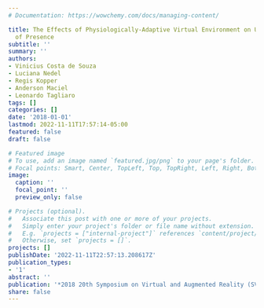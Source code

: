 ```yaml
---
# Documentation: https://wowchemy.com/docs/managing-content/

title: The Effects of Physiologically-Adaptive Virtual Environment on User's Sense
  of Presence
subtitle: ''
summary: ''
authors:
- Vinicius Costa de Souza
- Luciana Nedel
- Regis Kopper
- Anderson Maciel
- Leonardo Tagliaro
tags: []
categories: []
date: '2018-01-01'
lastmod: 2022-11-11T17:57:14-05:00
featured: false
draft: false

# Featured image
# To use, add an image named `featured.jpg/png` to your page's folder.
# Focal points: Smart, Center, TopLeft, Top, TopRight, Left, Right, BottomLeft, Bottom, BottomRight.
image:
  caption: ''
  focal_point: ''
  preview_only: false

# Projects (optional).
#   Associate this post with one or more of your projects.
#   Simply enter your project's folder or file name without extension.
#   E.g. `projects = ["internal-project"]` references `content/project/deep-learning/index.md`.
#   Otherwise, set `projects = []`.
projects: []
publishDate: '2022-11-11T22:57:13.208617Z'
publication_types:
- '1'
abstract: ''
publication: '*2018 20th Symposium on Virtual and Augmented Reality (SVR)*'
share: false
---
```

